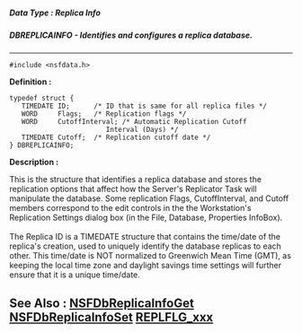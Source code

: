 ##### Data Type : Replica Info
##### DBREPLICAINFO - Identifies and configures a replica database.
---
```
#include <nsfdata.h>
```

**Definition :**
```
typedef struct {
   TIMEDATE ID;      /* ID that is same for all replica files */
   WORD     Flags;   /* Replication flags */
   WORD     CutoffInterval; /* Automatic Replication Cutoff
                        Interval (Days) */
   TIMEDATE Cutoff;  /* Replication cutoff date */
} DBREPLICAINFO;
```

**Description :**

This is the structure that identifies a replica database and stores the replication options that affect how the Server's Replicator Task will manipulate the database.  Some replication Flags, CutoffInterval, and Cutoff members correspond to the edit controls in the the Workstation's Replication Settings dialog box (in the File, Database, Properties InfoBox).<br>
<br>
The Replica ID is a TIMEDATE structure that contains the time/date of the replica's creation, used to uniquely identify the database replicas to each other.  This time/date is NOT normalized to Greenwich Mean Time (GMT), as keeping the local time zone and daylight savings time settings will further ensure that it is a unique time/date.


**See Also :**
[NSFDbReplicaInfoGet](/domino-c-api-docs/reference/Func/NSFDbReplicaInfoGet)
[NSFDbReplicaInfoSet](/domino-c-api-docs/reference/Func/NSFDbReplicaInfoSet)
[REPLFLG_xxx](/domino-c-api-docs/reference/Symb/REPLFLG_xxx)
---

